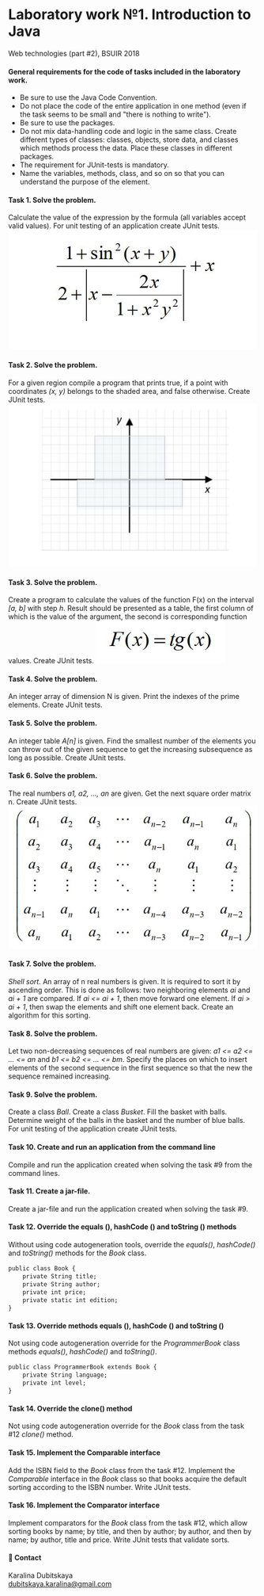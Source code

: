 # Laboratory work №1. Introduction to Java

Web technologies (part #2), BSUIR 2018

#### General requirements for the code of tasks included in the laboratory work.
- Be sure to use the Java Code Convention.
- Do not place the code of the entire application in one method (even if the task seems to be
small and "there is nothing to write").
- Be sure to use the packages.
- Do not mix data-handling code and logic in the same class. Create different types of classes: classes, objects, store data, and classes which methods process the data. Place these classes in different packages.
- The requirement for JUnit-tests is mandatory.
- Name the variables, methods, class, and so on so that you can understand the purpose of the
element. 

#### Task 1. Solve the problem.
Calculate the value of the expression by the formula (all variables accept valid values). 
For unit testing of an application create JUnit tests.
![Formula](https://github.com/KaralinaDubitskaya/Java-Fundamentals/blob/master/screenshots/task1.JPG)

#### Task 2. Solve the problem.
For a given region compile a program that prints true, if a point with coordinates *(x, y)* belongs to the shaded area, and false otherwise. Create JUnit tests.
![Region](https://github.com/KaralinaDubitskaya/Java-Fundamentals/blob/master/screenshots/task2.JPG)

#### Task 3. Solve the problem.
Create a program to calculate the values of the function F(x) on the interval *[a, b]* with step *h*. Result should be presented as a table, the first column of which is the value of the argument, the second is corresponding function values. Create JUnit tests.
![Function](https://github.com/KaralinaDubitskaya/Java-Fundamentals/blob/master/screenshots/task3.JPG)

#### Task 4. Solve the problem.
An integer array of dimension N is given. Print the indexes of the prime elements. Create JUnit tests.

#### Task 5. Solve the problem.
An integer table *A[n]* is given. Find the smallest number of the elements you can throw out of the given sequence to get the increasing subsequence as long as possible. Create JUnit tests.

#### Task 6. Solve the problem.
The real numbers *a1, a2, ..., an* are given. Get the next square order matrix n. Create JUnit tests.
![Matrix](https://github.com/KaralinaDubitskaya/Java-Fundamentals/blob/master/screenshots/task6.JPG)

#### Task 7. Solve the problem.
*Shell sort.* An array of n real numbers is given. It is required to sort it by ascending order. This is done as follows: two neighboring elements *ai* and *ai + 1* are compared. If *ai <= ai + 1*, then move forward one element. If *ai > ai + 1*, then swap the elements and shift one element back. Create an algorithm for this sorting.

#### Task 8. Solve the problem.
Let two non-decreasing sequences of real numbers are given: *a1 <= a2 <= ... <= an* and *b1 <= b2 <= ... <= bm*. Specify the places on which to insert elements of the second sequence in the first sequence so that the new the sequence remained increasing.

#### Task 9. Solve the problem.
Create a class *Ball*. Create a class *Busket*. Fill the basket with balls. Determine weight of the balls in the basket and the number of blue balls. For unit testing of the application
create JUnit tests. 

#### Task 10. Create and run an application from the command line
Compile and run the application created when solving the task #9 from the command lines.

#### Task 11. Create a jar-file.
Create a jar-file and run the application created when solving the task #9.

#### Task 12. Override the equals (), hashCode () and toString () methods
Without using code autogeneration tools, override the *equals()*, *hashCode()* and *toString()* methods for the *Book* class.
```
public class Book {
    private String title;
    private String author;
    private int price;
    private static int edition;
}
```
#### Task 13. Override methods equals (), hashCode () and toString ()
Not using code autogeneration override for the *ProgrammerBook* class methods *equals()*, *hashCode()* and *toString()*.
```
public class ProgrammerBook extends Book {
    private String language;
    private int level;
}
```
#### Task 14. Override the clone() method
Not using code autogeneration override for the *Book* class from the task #12 *clone()* method.

#### Task 15. Implement the Comparable interface
Add the ISBN field to the *Book* class from the task #12. Implement the *Comparable* interface in the *Book* class so that books acquire the default sorting according to the ISBN number. Write JUnit tests.

#### Task 16. Implement the Comparator interface
Implement comparators for the *Book* class from the task #12, which allow sorting books by name; by title, and then by author; by author, and then by name; by author, title and price. Write JUnit tests that validate sorts.

#### 💬 Contact
Karalina Dubitskaya                           
dubitskaya.karalina@gmail.com
